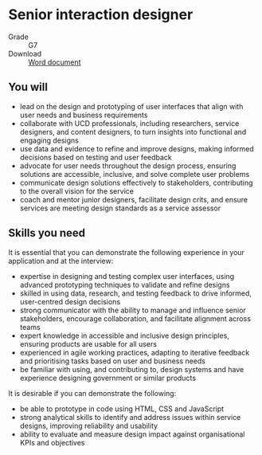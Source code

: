 # Senior interaction designer

<dl class="govuk-summary-list">
  <div class="govuk-summary-list__row">
    <dt class="govuk-summary-list__key">
      Grade
    </dt>
    <dd class="govuk-summary-list__value">
      G7
    </dd>
  </div>
   <div class="govuk-summary-list__row" data-ignore="true">
    <dt class="govuk-summary-list__key">
      Download
    </dt>
    <dd class="govuk-summary-list__value">
      <a href="word">Word document</a>
    </dd>
  </div></dl>

 

## You will

-	lead on the design and prototyping of user interfaces that align with user needs and business requirements
-	collaborate with UCD professionals, including researchers, service designers, and content designers, to turn insights into functional and engaging designs
-	use data and evidence to refine and improve designs, making informed decisions based on testing and user feedback
-	advocate for user needs throughout the design process, ensuring solutions are accessible, inclusive, and solve complete user problems
-	communicate design solutions effectively to stakeholders, contributing to the overall vision for the service
-	coach and mentor junior designers, facilitate design crits, and ensure services are meeting design standards as a service assessor


## Skills you need

It is essential that you can demonstrate the following experience in your application and at the interview:

-	expertise in designing and testing complex user interfaces, using advanced prototyping techniques to validate and refine designs
-	skilled in using data, research, and testing feedback to drive informed, user-centred design decisions
-	strong communicator with the ability to manage and influence senior stakeholders, encourage collaboration, and facilitate alignment across teams
-	expert knowledge in accessible and inclusive design principles, ensuring products are usable for all users
-	experienced in agile working practices, adapting to iterative feedback and prioritising tasks based on user and business needs
-	be familiar with using, and contributing to, design systems and have experience designing government or similar products


It is desirable if you can demonstrate the following:

-	be able to prototype in code using HTML, CSS and JavaScript
-	strong analytical skills to identify and address issues within service designs, improving reliability and usability
-	ability to evaluate and measure design impact against organisational KPIs and objectives 

